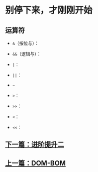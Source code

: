 # 别停下来，才刚刚开始

## 运算符

- `&`（按位与）：

- `&&`（逻辑与）：

- `|`：

- `||`：

- `~`

- `>`：

- `>>`：

- `<`：

- `<<`：


## [下一篇：进阶提升二](./进阶提升二.md)

## [上一篇：DOM-BOM](./DOM-BOM.md)